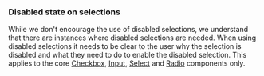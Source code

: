 ### <a name="form-disabled-state"></a> Disabled state on selections

While we don't encourage the use of disabled selections, we understand that there are instances where disabled selections are needed. When using disabled selections it needs to be clear to the user why the selection is disabled and what they need to do to enable the disabled selection. This applies to the core [Checkbox](#checkbox), [Input](#input), [Select](#select) and [Radio](#radio) components only.
